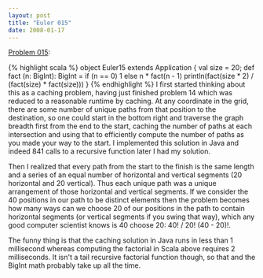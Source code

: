 ```yaml
---
layout: post
title: "Euler 015"
date: 2008-01-17
---
```


[Problem 015]\:

{% highlight scala %}
object Euler15 extends Application {
  val size = 20;
  def fact (n: BigInt): BigInt = if (n == 0) 1 else n * fact(n - 1)
  println(fact(size * 2) / (fact(size) * fact(size)))
}
{% endhighlight %}
I first started thinking about this as a caching problem, having just finished problem 14 which was reduced to a reasonable runtime by caching. At any coordinate in the grid, there are some number of unique paths from that position to the destination, so one could start in the bottom right and traverse the graph breadth first from the end to the start, caching the number of paths at each intersection and using that to efficiently compute the number of paths as you made your way to the start. I implemented this solution in Java and indeed 841 calls to a recursive function later I had my solution.

Then I realized that every path from the start to the finish is the same length and a series of an equal number of horizontal and vertical segments (20 horizontal and 20 vertical). Thus each unique path was a unique arrangement of those horizontal and vertical segments. If we consider the 40 positions in our path to be distinct elements then the problem becomes how many ways can we choose 20 of our positions in the path to contain horizontal segments (or vertical segments if you swing that way), which any good computer scientist knows is 40 choose 20: 40! / 20! (40 - 20)!.

The funny thing is that the caching solution in Java runs in less than 1 millisecond whereas computing the factorial in Scala above requires 2 milliseconds. It isn't a tail recursive factorial function though, so that and the BigInt math probably take up all the time.



[Problem 015]: http://projecteuler.net/index.php?section=problems&id=15
